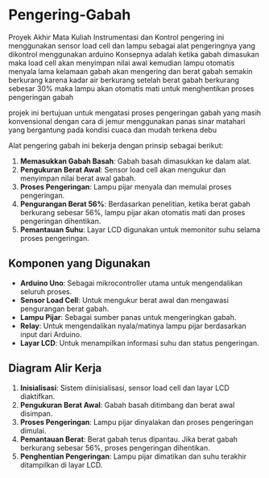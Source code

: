 # Pengering-Gabah
Proyek Akhir Mata Kuliah Instrumentasi dan Kontrol
pengering ini menggunakan sensor load cell dan lampu sebagai alat pengeringnya yang dikontrol menggunakan arduino
Konsepnya adalah ketika gabah dimasukan maka load cell akan menyimpan nilai awal kemudian lampu otomatis menyala lama kelamaan gabah akan mengering dan berat gabah semakin berkurang karena kadar air berkurang setelah berat gabah berkurang sebesar 30% maka lampu akan otomatis mati untuk menghentikan proses pengeringan gabah 

projek ini bertujuan untuk mengatasi proses pengeringan gabah yang masih konvensional dengan cara di jemur menggunakan panas sinar matahari yang bergantung pada kondisi cuaca dan mudah terkena debu

Alat pengering gabah ini bekerja dengan prinsip sebagai berikut:
1. **Memasukkan Gabah Basah**: Gabah basah dimasukkan ke dalam alat.
2. **Pengukuran Berat Awal**: Sensor load cell akan mengukur dan menyimpan nilai berat awal gabah.
3. **Proses Pengeringan**: Lampu pijar menyala dan memulai proses pengeringan.
4. **Pengurangan Berat 56%**: Berdasarkan penelitian, ketika berat gabah berkurang sebesar 56%, lampu pijar akan otomatis mati dan proses pengeringan dihentikan.
5. **Pemantauan Suhu**: Layar LCD digunakan untuk memonitor suhu selama proses pengeringan.

## Komponen yang Digunakan
- **Arduino Uno**: Sebagai mikrocontroller utama untuk mengendalikan seluruh proses.
- **Sensor Load Cell**: Untuk mengukur berat awal dan mengawasi pengurangan berat gabah.
- **Lampu Pijar**: Sebagai sumber panas untuk mengeringkan gabah.
- **Relay**: Untuk mengendalikan nyala/matinya lampu pijar berdasarkan input dari Arduino.
- **Layar LCD**: Untuk menampilkan informasi suhu dan status pengeringan.

## Diagram Alir Kerja
1. **Inisialisasi**: Sistem diinisialisasi, sensor load cell dan layar LCD diaktifkan.
2. **Pengukuran Berat Awal**: Gabah basah ditimbang dan berat awal disimpan.
3. **Proses Pengeringan**: Lampu pijar dinyalakan dan proses pengeringan dimulai.
4. **Pemantauan Berat**: Berat gabah terus dipantau. Jika berat gabah berkurang sebesar 56%, proses pengeringan dihentikan.
5. **Penghentian Pengeringan**: Lampu pijar dimatikan dan suhu terakhir ditampilkan di layar LCD.
